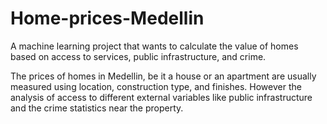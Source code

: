 # Home-prices-Medellin
A machine learning project that wants to calculate the value of homes based on access to services, public infrastructure, and crime.

The prices of homes in Medellin, be it a house or an apartment are usually measured using location, construction type, and finishes. However the analysis of access to different external variables like public infrastructure and the crime statistics near the property.  
